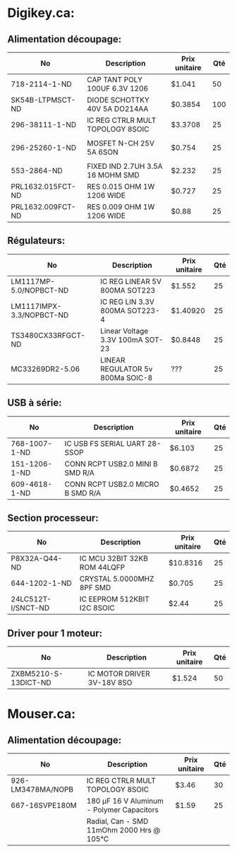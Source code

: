 # Digikey.ca:
## Alimentation découpage:
| No                | Description                       | Prix unitaire | Qté   |
|-------------------|-----------------------------------|---------------|-------|
| 718-2114-1-ND     | CAP TANT POLY 100UF 6.3V 1206     | $1.041        | 50    |
| SK54B-LTPMSCT-ND  | DIODE SCHOTTKY 40V 5A DO214AA     | $0.3854       | 100   |
| 296-38111-1-ND    | IC REG CTRLR MULT TOPOLOGY 8SOIC  | $3.3708       | 25    |
|                   |                                   |               |       |
| 296-25260-1-ND    | MOSFET N-CH 25V 5A 6SON           | $0.754        | 25    |
|                   |                                   |               |       |
| 553-2864-ND       | FIXED IND 2.7UH 3.5A 16 MOHM SMD  | $2.232        | 25    |
| PRL1632.015FCT-ND | RES 0.015 OHM 1W 1206 WIDE        | $0.727        | 25    |
| PRL1632.009FCT-ND | RES 0.009 OHM 1W 1206 WIDE        | $0.88         | 25    |

## Régulateurs:
| No                        | Description                       | Prix unitaire | Qté   |
|---------------------------|-----------------------------------|---------------|-------|
| LM1117MP-5.0/NOPBCT-ND    | IC REG LINEAR 5V 800MA SOT223     | $1.552        | 25    |
| LM1117IMPX-3.3/NOPBCT-ND  | IC REG LIN 3.3V 800MA SOT223-4    | $1.40920      | 25    |
| TS3480CX33RFGCT-ND        | Linear Voltage  3.3V 100mA SOT-23 | $0.8448       | 25    |
| MC33269DR2-5.06           | LINEAR REGULATOR 5v 800Ma SOIC-8  | ???           | 25    |


## USB à série:
| No                        | Description                       | Prix unitaire | Qté   |
|---------------------------|-----------------------------------|---------------|-------|
| 768-1007-1-ND             | IC USB FS SERIAL UART 28-SSOP     | $6.103        | 25    |
| 151-1206-1-ND             | CONN RCPT USB2.0 MINI B SMD R/A   | $0.6872       | 25    |
| 609-4618-1-ND             | CONN RCPT USB2.0 MICRO B SMD R/A  | $0.4652       | 25    |


## Section processeur:
| No                        | Description                       | Prix unitaire | Qté   |
|---------------------------|-----------------------------------|---------------|-------|
| P8X32A-Q44-ND             | IC MCU 32BIT 32KB ROM 44LQFP      | $10.8316      | 25    |
| 644-1202-1-ND             | CRYSTAL 5.0000MHZ 8PF SMD         | $0.705        | 25    |
| 24LC512T-I/SNCT-ND        | IC EEPROM 512KBIT I2C 8SOIC       | $2.44         | 25    |

## Driver pour 1 moteur:
| No                        | Description                       | Prix unitaire | Qté   |
|---------------------------|-----------------------------------|---------------|-------|
| ZXBM5210-S-13DICT-ND      | IC MOTOR DRIVER 3V-18V 8SO        | $1.524        | 50    |

# Mouser.ca: 
## Alimentation découpage:
| No                        | Description                               | Prix unitaire | Qté   |
|---------------------------|-------------------------------------------|---------------|-------|
| 926-LM3478MA/NOPB         | IC REG CTRLR MULT TOPOLOGY 8SOIC          | $3.46         | 30    |
| 667-16SVPE180M            | 180 µF 16 V Aluminum - Polymer Capacitors | $1.59         | 25    |
|                           | Radial, Can - SMD 11mOhm 2000 Hrs @ 105°C |               |       |
